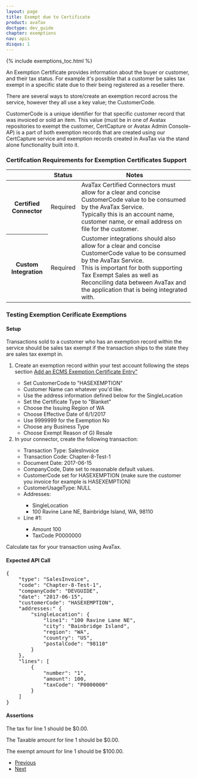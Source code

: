 ```yaml
---
layout: page
title: Exempt due to Certificate
product: avaTax
doctype: dev_guide
chapter: exemptions
nav: apis
disqus: 1
---
```


{% include exemptions_toc.html %}

An Exemption Certificate provides information about the buyer or customer, and their tax status. For example it's possible that a customer be sales tax exempt in a specific state due to their being registered as a reseller there.


There are several ways to store/create an exemption record across the service, however they all use a key value; the CustomerCode.


CustomerCode is a unique identifier for that specific customer record that was invoiced or sold an item. This value (must be in one of Avatax repositories to exempt the customer,  CertCapture or Avatax Admin Console- AP) is a part of both exemption records that are created using our CertCapture service and exemption records created in AvaTax via the stand alone functionality built into it.

<h3 id="exemptions-7">Certifcation Requirements for Exemption Certificates Support</h3>

<div class="mobile-table">
    <table class="styled-table">
        <thead>
            <tr>
                <th></th>
                <th>Status</th>
                <th>Notes</th>
            </tr>
        </thead>
        <tbody>
            <tr>
                <th>Certified Connector</th>
                <td>Required</td>
                <td>AvaTax Certified Connectors must allow for a clear and concise CustomerCode value to be consumed by the AvaTax Service. <br />Typically this is an account name, customer name, or email address on file for the customer.</td>     
            </tr>
            <tr>
                <th>Custom Integration</th>
                <td>Required</td>
                <td>Customer integrations should also allow for a clear and concise CustomerCode value to be consumed by the AvaTax Service. <br /> This is important for both supporting Tax Exempt Sales as well as Reconciling data between AvaTax and the application that is being integrated with.</td>
            </tr>
        </tbody>
    </table>
</div>

<div class="dev-guide-test">
<h3 id="exemptions-8">Testing Exemption Cerificate Exemptions</h3>
<h4>Setup</h4>

Transactions sold to a customer who has an exemption record within the service should be sales tax exempt if the transaction ships to the state they are sales tax exempt in.
  <ol>
    <li>Create an exemption record within your test account following the steps section <a href="https://help.avalara.com/000_Avalara_AvaTax/Exempt_Customers_from_Sales_Tax/Add_or_Import_ECMS_Exemption_Certificate_Entries">Add an ECMS Exemption Certificate Entry"</a></li>
    <ul class="dev-guide-list">
        <li>Set CustomerCode to "HASEXEMPTION"</li>
        <li>Customer Name can whatever you'd like.</li>
        <li>Use the address information defined below for the SingleLocation</li>
        <li>Set the Certificate Type to "Blanket"</li>
        <li>Choose the Issuing Region of WA</li>
        <li>Choose Effective Date of 6/1/2017</li>
        <li>Use 9999999 for the Exemption No</li>
        <li>Choose any Business Type</li>
        <li>Choose Exempt Reason of G) Resale</li>
    </ul>
    <li>In your connector, create the following transaction:</li>
    <ul class="dev-guide-list">
        <li>Transaction Type: SalesInvoice</li>
        <li>Transaction Code: Chapter-8-Test-1</li>
        <li>Document Date: 2017-06-15</li>
        <li>CompanyCode, Date set to reasonable default values.</li>
        <li>CustomerCode set for HASEXEMPTION (make sure the customer you invoice for example is HASEXEMPTION)</li>
        <li>CustomerUsageType: NULL</li>
        <li>Addresses:</li>
        <ul class="dev-guide-list">
            <li>SingleLocation</li>
            <li>100 Ravine Lane NE, Bainbridge Island, WA, 98110</li>
        </ul>
        <li>Line #1:</li>
        <ul class="dev-guide-list">
            <li>Amount 100</li>
            <li>TaxCode P0000000</li>
        </ul>    
    </ul>
</ol>
Calculate tax for your transaction using AvaTax.

<h4>Expected API Call</h4>

<pre>
{
    "type": "SalesInvoice",
    "code": "Chapter-8-Test-1",
    "companyCode": "DEVGUIDE",
    "date": "2017-06-15",
    "customerCode": "HASEXEMPTION",
    "addresses:" {
        "singleLocation": {
            "line1": "100 Ravine Lane NE",
            "city": "Bainbridge Island",
            "region": "WA",
            "country": "US", 
            "postalCode": "98110"
        }
    },
    "lines": [
        {
            "number": "1",
            "amount": 100,
            "taxCode": "P0000000"
        }
    ]
}
</pre>

<h4>Assertions</h4>


The tax for line 1 should be $0.00.


The Taxable amount for line 1 should be $0.00.


The exempt amount for line 1 should be $100.00.

</div>

<ul class="pager">
  <li><a href="/avatax/dev-guide/exemptions1/exempt-due-to-certificate/">Previous</a></li>
  <li><a href="/avatax/dev-guide/exemptions1/exempt-due-to-entity-use-code/">Next</a></li>
</ul>